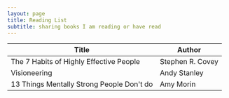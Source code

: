 ```yaml
---
layout: page
title: Reading List
subtitle: sharing books I am reading or have read
---
```


|Title | Author |
|---|---|
| The 7 Habits of Highly Effective People | Stephen R. Covey | 
|Visioneering| Andy Stanley|
| 13 Things Mentally Strong People Don't do|Amy Morin|

